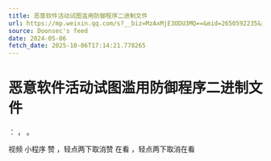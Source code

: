 ```yaml
---
title: 恶意软件活动试图滥用防御程序二进制文件
url: https://mp.weixin.qq.com/s?__biz=MzAxMjE3ODU3MQ==&mid=2650592235&idx=2&sn=20376091eff8df28764407a9b00766d2
source: Doonsec's feed
date: 2024-05-06
fetch_date: 2025-10-06T17:14:21.778265
---
```


# 恶意软件活动试图滥用防御程序二进制文件

：
，
。

视频
小程序
赞
，轻点两下取消赞
在看
，轻点两下取消在看